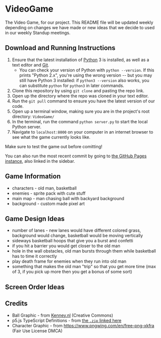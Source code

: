 # VideoGame
The Video Game, for our project. This README file will be updated weekly depending on changes we have made or new ideas that we decide to used in our weekly Standup meetings.

## Download and Running Instructions
1. Ensure that the latest installation of [Python](https://www.python.org/downloads/) 3 is installed, as well as a text editor and [Git](https://git-scm.com/downloads).
	- You can check your version of Python with `python --version`. If this prints "Python 2.x", you're using the wrong version -- but you may still have Python 3 installed: if `python3 --version` also works, you can substitute `python` for `python3` in later commands.
2. Clone this repository by using `git clone` and pasting the repo link.
3. Open up the directory where the repo was cloned in your text editor.
4. Run the `git pull` command to ensure you have the latest version of our code.
5. Open up a terminal window, making sure you are in the project's root directory: `VideoGame/`
6. In the terminal, run the command `python server.py` to start the local Python server.
7. Navigate to `localhost:8000` on your computer in an internet browser to see what the game currently looks like.

Make sure to test the game out before comitting!

You can also run the most recent commit by going to [the GitHub Pages instance](https://ksu-se-2022-teamplusplus.github.io/VideoGame/), also linked in the sidebar.

## Game Information
* characters - old man, basketball
* enemies - sprite pack with cute stuff
* main map - man chasing ball with backyard background
* background - custom made pixel art

## Game Design Ideas
* number of lanes - new lanes would have different colored grass, background would change, basketball would be moving vertically
* sideways basketball hoops that give you a burst and confetti
* if you hit a barrier you would get closer to the old man
* hole in the wall obstacles, old man bursts through them while basketball has to time it correctly
* play death frame for enemies when they run into old man
* something that makes the old man "trip" so that you get more time (max of 3, if you pick up more then you get a bonus of some sort)

## Screen Order Ideas

## Credits
* Ball Graphic - from [Kenney.nl](https://www.kenney.nl/assets/sports-pack) (Creative Commons)
* p5.js TypeScript Definitions - from [the `.zip` linked here](https://stackoverflow.com/a/60693021/)
* Character Graphic - from https://www.pngwing.com/en/free-png-xkfra (Fair Use License DMCA)
